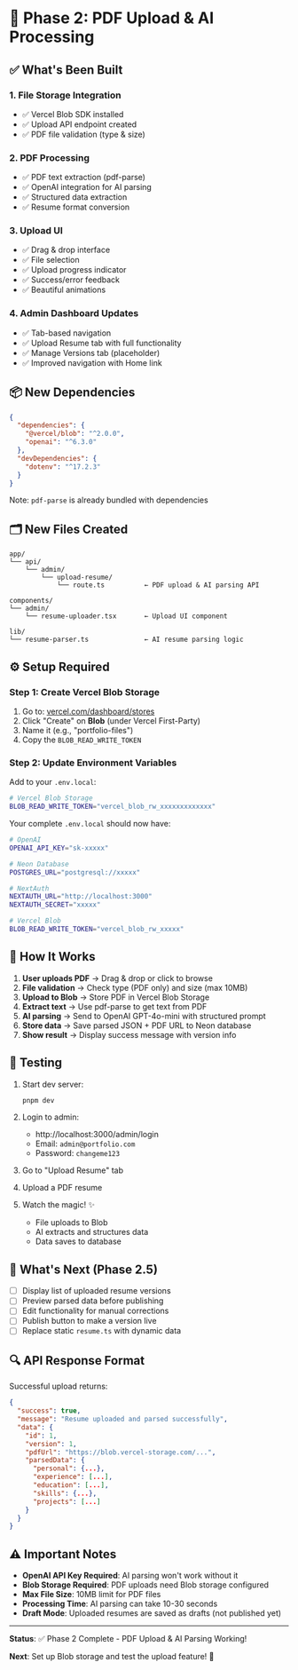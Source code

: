 # 🚀 Phase 2: PDF Upload & AI Processing

## ✅ What's Been Built

### 1. **File Storage Integration**

- ✅ Vercel Blob SDK installed
- ✅ Upload API endpoint created
- ✅ PDF file validation (type & size)

### 2. **PDF Processing**

- ✅ PDF text extraction (pdf-parse)
- ✅ OpenAI integration for AI parsing
- ✅ Structured data extraction
- ✅ Resume format conversion

### 3. **Upload UI**

- ✅ Drag & drop interface
- ✅ File selection
- ✅ Upload progress indicator
- ✅ Success/error feedback
- ✅ Beautiful animations

### 4. **Admin Dashboard Updates**

- ✅ Tab-based navigation
- ✅ Upload Resume tab with full functionality
- ✅ Manage Versions tab (placeholder)
- ✅ Improved navigation with Home link

## 📦 New Dependencies

```json
{
  "dependencies": {
    "@vercel/blob": "^2.0.0",
    "openai": "^6.3.0"
  },
  "devDependencies": {
    "dotenv": "^17.2.3"
  }
}
```

Note: `pdf-parse` is already bundled with dependencies

## 🗂️ New Files Created

```
app/
└── api/
    └── admin/
        └── upload-resume/
            └── route.ts          ← PDF upload & AI parsing API

components/
└── admin/
    └── resume-uploader.tsx       ← Upload UI component

lib/
└── resume-parser.ts              ← AI resume parsing logic
```

## ⚙️ Setup Required

### Step 1: Create Vercel Blob Storage

1. Go to: [vercel.com/dashboard/stores](https://vercel.com/dashboard/stores)
2. Click "Create" on **Blob** (under Vercel First-Party)
3. Name it (e.g., "portfolio-files")
4. Copy the `BLOB_READ_WRITE_TOKEN`

### Step 2: Update Environment Variables

Add to your `.env.local`:

```bash
# Vercel Blob Storage
BLOB_READ_WRITE_TOKEN="vercel_blob_rw_xxxxxxxxxxxxx"
```

Your complete `.env.local` should now have:

```bash
# OpenAI
OPENAI_API_KEY="sk-xxxxx"

# Neon Database
POSTGRES_URL="postgresql://xxxxx"

# NextAuth
NEXTAUTH_URL="http://localhost:3000"
NEXTAUTH_SECRET="xxxxx"

# Vercel Blob
BLOB_READ_WRITE_TOKEN="vercel_blob_rw_xxxxx"
```

## 🎯 How It Works

1. **User uploads PDF** → Drag & drop or click to browse
2. **File validation** → Check type (PDF only) and size (max 10MB)
3. **Upload to Blob** → Store PDF in Vercel Blob Storage
4. **Extract text** → Use pdf-parse to get text from PDF
5. **AI parsing** → Send to OpenAI GPT-4o-mini with structured prompt
6. **Store data** → Save parsed JSON + PDF URL to Neon database
7. **Show result** → Display success message with version info

## 🧪 Testing

1. Start dev server:

   ```bash
   pnpm dev
   ```

2. Login to admin:

   - http://localhost:3000/admin/login
   - Email: `admin@portfolio.com`
   - Password: `changeme123`

3. Go to "Upload Resume" tab

4. Upload a PDF resume

5. Watch the magic! ✨
   - File uploads to Blob
   - AI extracts and structures data
   - Data saves to database

## 📝 What's Next (Phase 2.5)

- [ ] Display list of uploaded resume versions
- [ ] Preview parsed data before publishing
- [ ] Edit functionality for manual corrections
- [ ] Publish button to make a version live
- [ ] Replace static `resume.ts` with dynamic data

## 🔍 API Response Format

Successful upload returns:

```json
{
  "success": true,
  "message": "Resume uploaded and parsed successfully",
  "data": {
    "id": 1,
    "version": 1,
    "pdfUrl": "https://blob.vercel-storage.com/...",
    "parsedData": {
      "personal": {...},
      "experience": [...],
      "education": [...],
      "skills": {...},
      "projects": [...]
    }
  }
}
```

## ⚠️ Important Notes

- **OpenAI API Key Required**: AI parsing won't work without it
- **Blob Storage Required**: PDF uploads need Blob storage configured
- **Max File Size**: 10MB limit for PDF files
- **Processing Time**: AI parsing can take 10-30 seconds
- **Draft Mode**: Uploaded resumes are saved as drafts (not published yet)

---

**Status**: ✅ Phase 2 Complete - PDF Upload & AI Parsing Working!

**Next**: Set up Blob storage and test the upload feature! 🎉
